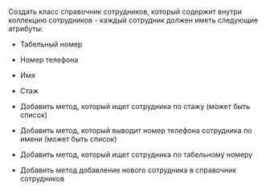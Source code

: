 Создать класс справочник сотрудников, который содержит внутри коллекцию сотрудников - 
каждый сотрудник должен иметь следующие атрибуты:
- Табельный номер
- Номер телефона
- Имя
- Стаж


- Добавить метод, который ищет сотрудника по стажу (может быть список)
- Добавить метод, который выводит номер телефона сотрудника по имени (может быть список)
- Добавить метод, который ищет сотрудника по табельному номеру
- Добавить метод добавление нового сотрудника в справочник сотрудников